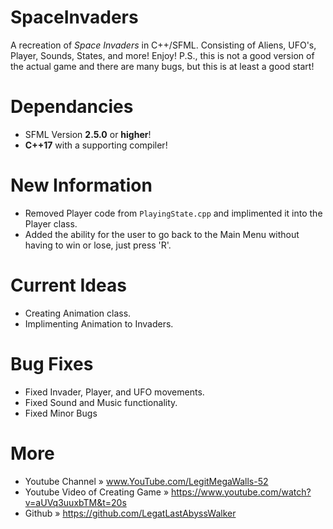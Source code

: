 # SpaceInvaders
A recreation of _Space Invaders_ in C++/SFML. 
Consisting of Aliens, UFO's, Player, Sounds, States, and more! Enjoy!
P.S., this is not a good version of the actual game and there are many bugs, but this is at least a good start!


# Dependancies
* SFML Version **2.5.0** or **higher**!
* **C++17** with a supporting compiler!

# New Information
* Removed Player code from `PlayingState.cpp` and implimented it into the Player class. 
* Added the ability for the user to go back to the Main Menu without having to win or lose, just press 'R'. 

# Current Ideas
* Creating Animation class.
* Implimenting Animation to Invaders.

# Bug Fixes
* Fixed Invader, Player, and UFO movements.
* Fixed Sound and Music functionality.
* Fixed Minor Bugs

# More
* Youtube Channel                » www.YouTube.com/LegitMegaWalls-52
* Youtube Video of Creating Game » https://www.youtube.com/watch?v=aUVq3uuxbTM&t=20s
* Github                         » https://github.com/LegatLastAbyssWalker
